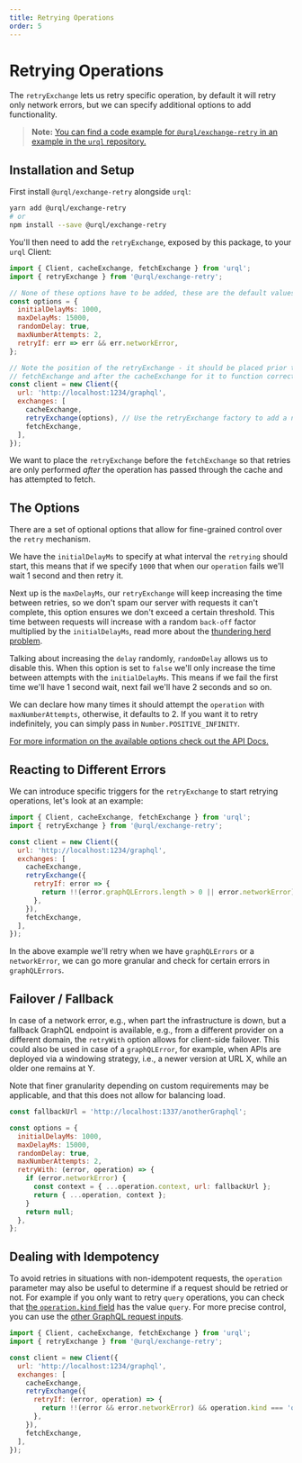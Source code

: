 ```yaml
---
title: Retrying Operations
order: 5
---
```


# Retrying Operations

The `retryExchange` lets us retry specific operation, by default it will
retry only network errors, but we can specify additional options to add
functionality.

> **Note:** [You can find a code example for `@urql/exchange-retry` in an example in the `urql` repository.](https://github.com/urql-graphql/urql/tree/main/examples/with-retry)

## Installation and Setup

First install `@urql/exchange-retry` alongside `urql`:

```sh
yarn add @urql/exchange-retry
# or
npm install --save @urql/exchange-retry
```

You'll then need to add the `retryExchange`, exposed by this package, to your `urql` Client:

```js
import { Client, cacheExchange, fetchExchange } from 'urql';
import { retryExchange } from '@urql/exchange-retry';

// None of these options have to be added, these are the default values.
const options = {
  initialDelayMs: 1000,
  maxDelayMs: 15000,
  randomDelay: true,
  maxNumberAttempts: 2,
  retryIf: err => err && err.networkError,
};

// Note the position of the retryExchange - it should be placed prior to the
// fetchExchange and after the cacheExchange for it to function correctly
const client = new Client({
  url: 'http://localhost:1234/graphql',
  exchanges: [
    cacheExchange,
    retryExchange(options), // Use the retryExchange factory to add a new exchange
    fetchExchange,
  ],
});
```

We want to place the `retryExchange` before the `fetchExchange` so that retries are only performed _after_ the operation has passed through the cache and has attempted to fetch.

## The Options

There are a set of optional options that allow for fine-grained control over the `retry` mechanism.

We have the `initialDelayMs` to specify at what interval the `retrying` should start, this means that if we specify `1000` that when our `operation` fails we'll wait 1 second and then retry it.

Next up is the `maxDelayMs`, our `retryExchange` will keep increasing the time between retries, so we don't spam our server with requests it can't complete, this option ensures we don't exceed a certain threshold. This time between requests will increase with a random `back-off` factor multiplied by the `initialDelayMs`, read more about the [thundering herd problem](https://en.wikipedia.org/wiki/Thundering_herd_problem).

Talking about increasing the `delay` randomly, `randomDelay` allows us to disable this. When this option is set to `false` we'll only increase the time between attempts with the `initialDelayMs`. This means if we fail the first time we'll have 1 second wait, next fail we'll have 2 seconds and so on.

We can declare how many times it should attempt the `operation` with `maxNumberAttempts`, otherwise, it defaults to 2. If you want it to retry indefinitely, you can simply pass in `Number.POSITIVE_INFINITY`.

[For more information on the available options check out the API Docs.](../api/retry-exchange.md)

## Reacting to Different Errors

We can introduce specific triggers for the `retryExchange` to start retrying operations,
let's look at an example:

```js
import { Client, cacheExchange, fetchExchange } from 'urql';
import { retryExchange } from '@urql/exchange-retry';

const client = new Client({
  url: 'http://localhost:1234/graphql',
  exchanges: [
    cacheExchange,
    retryExchange({
      retryIf: error => {
        return !!(error.graphQLErrors.length > 0 || error.networkError);
      },
    }),
    fetchExchange,
  ],
});
```

In the above example we'll retry when we have `graphQLErrors` or a `networkError`, we can go
more granular and check for certain errors in `graphQLErrors`.

## Failover / Fallback

In case of a network error, e.g., when part the infrastructure is down, but a fallback GraphQL endpoint is available, e.g., from a different provider on a different domain, the `retryWith` option allows for client-side failover. This could also be used in case of a `graphQLError`, for example, when APIs are deployed via a windowing strategy, i.e., a newer version at URL X, while an older one remains at Y.

Note that finer granularity depending on custom requirements may be applicable, and that this does not allow for balancing load.

```js
const fallbackUrl = 'http://localhost:1337/anotherGraphql';

const options = {
  initialDelayMs: 1000,
  maxDelayMs: 15000,
  randomDelay: true,
  maxNumberAttempts: 2,
  retryWith: (error, operation) => {
    if (error.networkError) {
      const context = { ...operation.context, url: fallbackUrl };
      return { ...operation, context };
    }
    return null;
  },
};
```

## Dealing with Idempotency

To avoid retries in situations with non-idempotent requests, the `operation` parameter may also be useful to determine if a request should be retried or not. For example if you only want to retry `query` operations, you can check that [the `operation.kind` field](https://commerce.nearform.com/open-source/urql/docs/api/core/#operationtype) has the value `query`. For more precise control, you can use the [other GraphQL request inputs](https://commerce.nearform.com/open-source/urql/docs/api/core/#graphqlrequest).

```js
import { Client, cacheExchange, fetchExchange } from 'urql';
import { retryExchange } from '@urql/exchange-retry';

const client = new Client({
  url: 'http://localhost:1234/graphql',
  exchanges: [
    cacheExchange,
    retryExchange({
      retryIf: (error, operation) => {
        return !!(error && error.networkError) && operation.kind === 'query';
      },
    }),
    fetchExchange,
  ],
});
```
